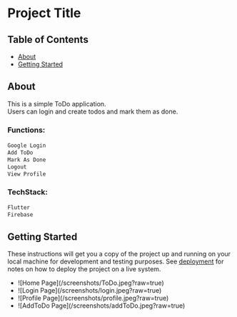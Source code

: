 # Project Title

## Table of Contents

- [About](#about)
- [Getting Started](#getting_started)

## About <a name = "about"></a>

This is a simple ToDo application.\
Users can login and create todos and mark them as done.

### Functions:

    Google Login
    Add ToDo
    Mark As Done
    Logout
    View Profile

### TechStack:

    Flutter
    Firebase

## Getting Started <a name = "getting_started"></a>

These instructions will get you a copy of the project up and running on your local machine for development and testing purposes. See [deployment](#deployment) for notes on how to deploy the project on a live system.

<ul>
<li>
![Home Page](/screenshots/ToDo.jpeg?raw=true) 
</li>
<li>
![Login Page](/screenshots/login.jpeg?raw=true) 
</li>
<li>
![Profile Page](/screenshots/profile.jpeg?raw=true) 
</li>
<li>
![AddToDo Page](/screenshots/addToDo.jpeg?raw=true)</li>
</ul>
